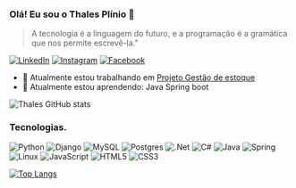 <!--
https://dev.to/envoy_/150-badges-for-github-pnk
https://img.shields.io/badge/Instagram-E4405F?style=for-the-badge&logo=instagram&logoColor=white
https://shields.io/
https://github.com/anuraghazra/github-readme-stats
**thalesplinio/thalesplinio** is a ✨ _special_ ✨ repository because its `README.md` (this file) appears on your GitHub profile.
#### 🎓Cursando Analise e desenvolvimento de sistemas 💻

Here are some ideas to get you started:

- 🔭 I’m currently working on ...
- 🌱 I’m currently learning ...
- 👯 I’m looking to collaborate on ...
- 🤔 I’m looking for help with ...
- 💬 Ask me about ...
- 📫 How to reach me: ...
- 😄 Pronouns: ...
- ⚡ Fun fact: ...
-->


### Olá! Eu sou o Thales Plínio 🚀

> A tecnologia é a linguagem do futuro, e a programação é a gramática que nos permite escrevê-la."

[![LinkedIn](https://img.shields.io/badge/linkedin-%230077B5.svg?style=for-the-badge&logo=linkedin&logoColor=white)](https://www.linkedin.com/in/thales-plinio/)
[![Instagram](https://img.shields.io/badge/Instagram-E4405F?style=for-the-badge&logo=instagram&logoColor=white)](https://www.instagram.com/thalesplinio/)
[![Facebook](https://img.shields.io/badge/Facebook-1877F2?style=for-the-badge&logo=facebook&logoColor=white)](https://www.facebook.com/thales.plinio/)

- 🔭 Atualmente estou trabalhando em [Projeto Gestão de estoque](https://github.com/thalesplinio/ProjetoEstoque)
- 🌱 Atualmente estou aprendendo: Java Spring boot

![Thales GitHub stats](https://github-readme-stats.vercel.app/api?username=thalesplinio&show_icons=true&theme=transparent)

### Tecnologias.
![Python](https://img.shields.io/badge/python-3670A0?style=for-the-badge&logo=python&logoColor=ffdd54)
![Django](https://img.shields.io/badge/django-%23092E20.svg?style=for-the-badge&logo=django&logoColor=white)
![MySQL](https://img.shields.io/badge/mysql-4479A1.svg?style=for-the-badge&logo=mysql&logoColor=white)
![Postgres](https://img.shields.io/badge/postgres-%23316192.svg?style=for-the-badge&logo=postgresql&logoColor=white)
![.Net](https://img.shields.io/badge/.NET-5C2D91?style=for-the-badge&logo=.net&logoColor=white)
![C#](https://img.shields.io/badge/c%23-%23239120.svg?style=for-the-badge&logo=csharp&logoColor=white)
![Java](https://img.shields.io/badge/java-%23ED8B00.svg?style=for-the-badge&logo=openjdk&logoColor=white)
![Spring](https://img.shields.io/badge/spring-%236DB33F.svg?style=for-the-badge&logo=spring&logoColor=white)
![Linux](https://img.shields.io/badge/Linux-FCC624?style=for-the-badge&logo=linux&logoColor=black)
![JavaScript](https://img.shields.io/badge/javascript-%23323330.svg?style=for-the-badge&logo=javascript&logoColor=%23F7DF1E)
![HTML5](https://img.shields.io/badge/html5-%23E34F26.svg?style=for-the-badge&logo=html5&logoColor=white)
![CSS3](https://img.shields.io/badge/css3-%231572B6.svg?style=for-the-badge&logo=css3&logoColor=white)

[![Top Langs](https://github-readme-stats.vercel.app/api/top-langs/?username=thalesplinio)](https://github.com/thalesplinio/github-readme-stats)

